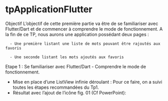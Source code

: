 # tpApplicationFlutter
Objectif L’objectif de cette première partie va être de se familiariser avec Flutter/Dart et de commencer à  comprendre le mode de fonctionnement. A la fin de ce TP, nous aurons une application possédant deux pages :  
     
      - Une première listant une liste de mots pouvant être rajoutés aux favoris 
      
      - Une seconde listant les mots ajoutés aux favoris
      
Etape 1 : Se familiariser avec Flutter/Dart - Comprendre le mode de fonctionnement. 


- Mise en place d’une ListView infinie déroulant : Pour ce faire, on a suivi toutes les étapes recommandées du Tp1. 
- Résultat avec l’ajout de l’icône fig. 01  (Cf PowerPoint):  


